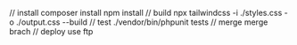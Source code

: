 // install
composer install
npm install
// build
npx tailwindcss -i ./styles.css -o ./output.css --build
// test
./vendor/bin/phpunit tests
// merge
merge brach
// deploy
use ftp